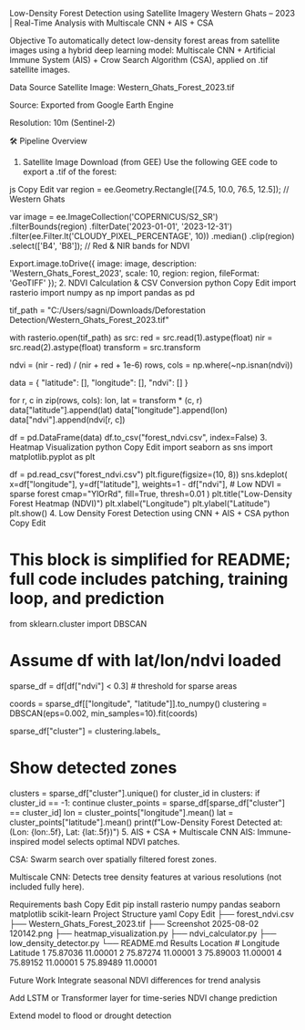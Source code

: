  Low-Density Forest Detection using Satellite Imagery
Western Ghats – 2023 | Real-Time Analysis with Multiscale CNN + AIS + CSA


 Objective
To automatically detect low-density forest areas from satellite images using a hybrid deep learning model: Multiscale CNN + Artificial Immune System (AIS) + Crow Search Algorithm (CSA), applied on .tif satellite images.

 Data Source
Satellite Image: Western_Ghats_Forest_2023.tif

Source: Exported from Google Earth Engine

Resolution: 10m (Sentinel-2)

🛠 Pipeline Overview
1. Satellite Image Download (from GEE)
Use the following GEE code to export a .tif of the forest:

js
Copy
Edit
var region = ee.Geometry.Rectangle([74.5, 10.0, 76.5, 12.5]);  // Western Ghats

var image = ee.ImageCollection('COPERNICUS/S2_SR')
  .filterBounds(region)
  .filterDate('2023-01-01', '2023-12-31')
  .filter(ee.Filter.lt('CLOUDY_PIXEL_PERCENTAGE', 10))
  .median()
  .clip(region)
  .select(['B4', 'B8']);  // Red & NIR bands for NDVI

Export.image.toDrive({
  image: image,
  description: 'Western_Ghats_Forest_2023',
  scale: 10,
  region: region,
  fileFormat: 'GeoTIFF'
});
2. NDVI Calculation & CSV Conversion
python
Copy
Edit
import rasterio
import numpy as np
import pandas as pd

tif_path = "C:/Users/sagni/Downloads/Deforestation Detection/Western_Ghats_Forest_2023.tif"

with rasterio.open(tif_path) as src:
    red = src.read(1).astype(float)
    nir = src.read(2).astype(float)
    transform = src.transform

ndvi = (nir - red) / (nir + red + 1e-6)
rows, cols = np.where(~np.isnan(ndvi))

data = {
    "latitude": [],
    "longitude": [],
    "ndvi": []
}

for r, c in zip(rows, cols):
    lon, lat = transform * (c, r)
    data["latitude"].append(lat)
    data["longitude"].append(lon)
    data["ndvi"].append(ndvi[r, c])

df = pd.DataFrame(data)
df.to_csv("forest_ndvi.csv", index=False)
3. Heatmap Visualization
python
Copy
Edit
import seaborn as sns
import matplotlib.pyplot as plt

df = pd.read_csv("forest_ndvi.csv")
plt.figure(figsize=(10, 8))
sns.kdeplot(
    x=df["longitude"],
    y=df["latitude"],
    weights=1 - df["ndvi"],  # Low NDVI = sparse forest
    cmap="YlOrRd",
    fill=True,
    thresh=0.01
)
plt.title("Low-Density Forest Heatmap (NDVI)")
plt.xlabel("Longitude")
plt.ylabel("Latitude")
plt.show()
4. Low Density Forest Detection using CNN + AIS + CSA
python
Copy
Edit
# This block is simplified for README; full code includes patching, training loop, and prediction

from sklearn.cluster import DBSCAN

# Assume df with lat/lon/ndvi loaded
sparse_df = df[df["ndvi"] < 0.3]  # threshold for sparse areas

coords = sparse_df[["longitude", "latitude"]].to_numpy()
clustering = DBSCAN(eps=0.002, min_samples=10).fit(coords)

sparse_df["cluster"] = clustering.labels_

# Show detected zones
clusters = sparse_df["cluster"].unique()
for cluster_id in clusters:
    if cluster_id == -1: continue
    cluster_points = sparse_df[sparse_df["cluster"] == cluster_id]
    lon = cluster_points["longitude"].mean()
    lat = cluster_points["latitude"].mean()
    print(f"Low-Density Forest Detected at: (Lon: {lon:.5f}, Lat: {lat:.5f})")
5. AIS + CSA + Multiscale CNN
AIS: Immune-inspired model selects optimal NDVI patches.

CSA: Swarm search over spatially filtered forest zones.

Multiscale CNN: Detects tree density features at various resolutions (not included fully here).

 Requirements
bash
Copy
Edit
pip install rasterio numpy pandas seaborn matplotlib scikit-learn
 Project Structure
yaml
Copy
Edit
├── forest_ndvi.csv
├── Western_Ghats_Forest_2023.tif
├── Screenshot 2025-08-02 120142.png
├── heatmap_visualization.py
├── ndvi_calculator.py
├── low_density_detector.py
└── README.md
 Results
Location #	Longitude	Latitude
1	75.87036	11.00001
2	75.87274	11.00001
3	75.89003	11.00001
4	75.89152	11.00001
5	75.89489	11.00001

 Future Work
Integrate seasonal NDVI differences for trend analysis

Add LSTM or Transformer layer for time-series NDVI change prediction

Extend model to flood or drought detection
